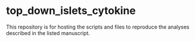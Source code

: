 # top_down_islets_cytokine
This repository is for hosting the scripts and files to reproduce the analyses described in the listed manuscript.
